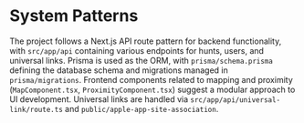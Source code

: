 # System Patterns

The project follows a Next.js API route pattern for backend functionality, with `src/app/api` containing various endpoints for hunts, users, and universal links. Prisma is used as the ORM, with `prisma/schema.prisma` defining the database schema and migrations managed in `prisma/migrations`. Frontend components related to mapping and proximity (`MapComponent.tsx`, `ProximityComponent.tsx`) suggest a modular approach to UI development. Universal links are handled via `src/app/api/universal-link/route.ts` and `public/apple-app-site-association`.
